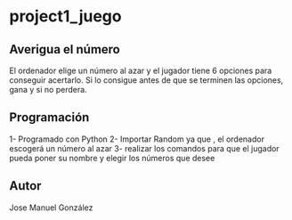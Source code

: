 # project1_juego
## Averigua el número
El ordenador elige un número al azar y el jugador tiene 6 opciones para conseguir acertarlo.
Si lo consigue antes de que se terminen las opciones, gana y si no perdera.
## Programación
1- Programado con Python
2- Importar Random ya que , el ordenador escogerá un número al azar
3- realizar los comandos para que el jugador pueda poner su nombre y elegir los números que desee
## Autor
Jose Manuel González